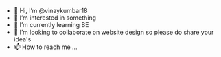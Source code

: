 - 👋 Hi, I’m @vinaykumbar18
- 👀 I’m interested in something
- 🌱 I’m currently learning BE
- 💞️ I’m looking to collaborate on website design so please do share your idea's
- 📫 How to reach me ...

<!---
vinaykumbar18/vinaykumbar18 is a ✨ special ✨ repository because its `README.md` (this file) appears on your GitHub profile.
You can click the Preview link to take a look at your changes.
--->
